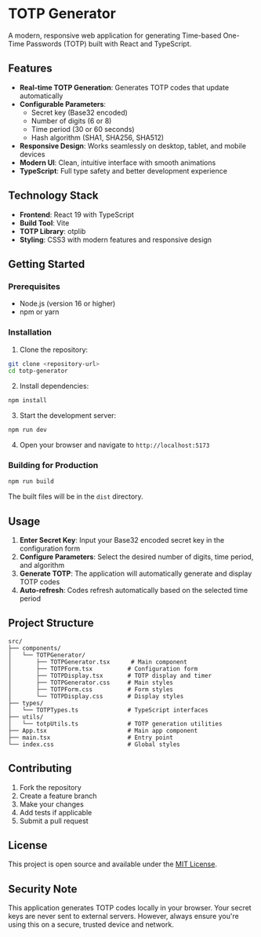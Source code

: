# TOTP Generator

A modern, responsive web application for generating Time-based One-Time Passwords (TOTP) built with React and TypeScript.

## Features

- **Real-time TOTP Generation**: Generates TOTP codes that update automatically
- **Configurable Parameters**: 
  - Secret key (Base32 encoded)
  - Number of digits (6 or 8)
  - Time period (30 or 60 seconds)
  - Hash algorithm (SHA1, SHA256, SHA512)
- **Responsive Design**: Works seamlessly on desktop, tablet, and mobile devices
- **Modern UI**: Clean, intuitive interface with smooth animations
- **TypeScript**: Full type safety and better development experience

## Technology Stack

- **Frontend**: React 19 with TypeScript
- **Build Tool**: Vite
- **TOTP Library**: otplib
- **Styling**: CSS3 with modern features and responsive design

## Getting Started

### Prerequisites

- Node.js (version 16 or higher)
- npm or yarn

### Installation

1. Clone the repository:
```bash
git clone <repository-url>
cd totp-generator
```

2. Install dependencies:
```bash
npm install
```

3. Start the development server:
```bash
npm run dev
```

4. Open your browser and navigate to `http://localhost:5173`

### Building for Production

```bash
npm run build
```

The built files will be in the `dist` directory.

## Usage

1. **Enter Secret Key**: Input your Base32 encoded secret key in the configuration form
2. **Configure Parameters**: Select the desired number of digits, time period, and algorithm
3. **Generate TOTP**: The application will automatically generate and display TOTP codes
4. **Auto-refresh**: Codes refresh automatically based on the selected time period

## Project Structure

```
src/
├── components/
│   └── TOTPGenerator/
│       ├── TOTPGenerator.tsx      # Main component
│       ├── TOTPForm.tsx          # Configuration form
│       ├── TOTPDisplay.tsx       # TOTP display and timer
│       ├── TOTPGenerator.css     # Main styles
│       ├── TOTPForm.css          # Form styles
│       └── TOTPDisplay.css       # Display styles
├── types/
│   └── TOTPTypes.ts              # TypeScript interfaces
├── utils/
│   └── totpUtils.ts              # TOTP generation utilities
├── App.tsx                       # Main app component
├── main.tsx                      # Entry point
└── index.css                     # Global styles
```

## Contributing

1. Fork the repository
2. Create a feature branch
3. Make your changes
4. Add tests if applicable
5. Submit a pull request

## License

This project is open source and available under the [MIT License](LICENSE).

## Security Note

This application generates TOTP codes locally in your browser. Your secret keys are never sent to external servers. However, always ensure you're using this on a secure, trusted device and network.
